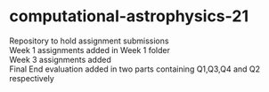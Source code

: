 # computational-astrophysics-21
Repository to hold assignment submissions  
Week 1 assignments added in Week 1 folder  
Week 3 assignments added  
Final End evaluation added in two parts containing Q1,Q3,Q4 and Q2 respectively   
